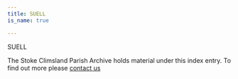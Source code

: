 ```yaml
---
title: SUELL
is_name: true

---
```


SUELL


The Stoke Climsland Parish Archive holds material under this index entry. To find out more please [contact us](/contact/)
